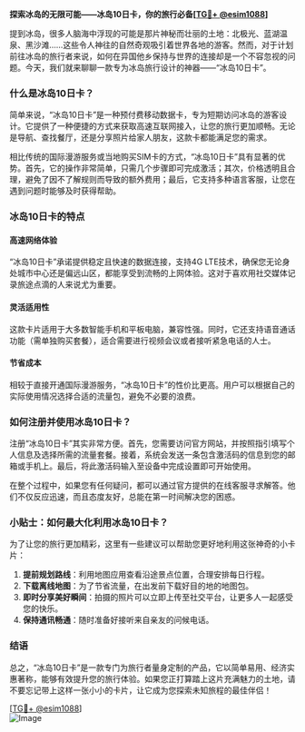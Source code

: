 **探索冰岛的无限可能——冰岛10日卡，你的旅行必备[[TG💪+ @esim1088](https://t.me/s/esim1088)]**

提到冰岛，很多人脑海中浮现的可能是那片神秘而壮丽的土地：北极光、蓝湖温泉、黑沙滩……这些令人神往的自然奇观吸引着世界各地的游客。然而，对于计划前往冰岛的旅行者来说，如何在异国他乡保持与世界的连接却是一个不容忽视的问题。今天，我们就来聊聊一款专为冰岛旅行设计的神器——“冰岛10日卡”。

### 什么是冰岛10日卡？

简单来说，“冰岛10日卡”是一种预付费移动数据卡，专为短期访问冰岛的游客设计。它提供了一种便捷的方式来获取高速互联网接入，让您的旅行更加顺畅。无论是导航、查找餐厅，还是分享照片给家人朋友，这款卡都能满足您的需求。

相比传统的国际漫游服务或当地购买SIM卡的方式，“冰岛10日卡”具有显著的优势。首先，它的操作非常简单，只需几个步骤即可完成激活；其次，价格透明且合理，避免了因不了解规则而导致的额外费用；最后，它支持多种语言客服，让您在遇到问题时能够及时获得帮助。

### 冰岛10日卡的特点

#### 高速网络体验
“冰岛10日卡”承诺提供稳定且快速的数据连接，支持4G LTE技术，确保您无论身处城市中心还是偏远山区，都能享受到流畅的上网体验。这对于喜欢用社交媒体记录旅途点滴的人来说尤为重要。

#### 灵活适用性
这款卡片适用于大多数智能手机和平板电脑，兼容性强。同时，它还支持语音通话功能（需单独购买套餐），适合需要进行视频会议或者接听紧急电话的人士。

#### 节省成本
相较于直接开通国际漫游服务，“冰岛10日卡”的性价比更高。用户可以根据自己的实际使用情况选择合适的流量包，避免不必要的浪费。

### 如何注册并使用冰岛10日卡？

注册“冰岛10日卡”其实非常方便。首先，您需要访问官方网站，并按照指引填写个人信息及选择所需的流量套餐。接着，系统会发送一条包含激活码的信息到您的邮箱或手机上。最后，将此激活码输入至设备中完成设置即可开始使用。

在整个过程中，如果您有任何疑问，都可以通过官方提供的在线客服寻求解答。他们不仅反应迅速，而且态度友好，总能在第一时间解决您的困惑。

### 小贴士：如何最大化利用冰岛10日卡？

为了让您的旅行更加精彩，这里有一些建议可以帮助您更好地利用这张神奇的小卡片：

1. **提前规划路线**：利用地图应用查看沿途景点位置，合理安排每日行程。
2. **下载离线地图**：为了节省流量，在出发前下载好目的地的地图包。
3. **即时分享美好瞬间**：拍摄的照片可以立即上传至社交平台，让更多人一起感受您的快乐。
4. **保持通讯畅通**：随时准备好接听来自亲友的问候电话。

### 结语

总之，“冰岛10日卡”是一款专门为旅行者量身定制的产品，它以简单易用、经济实惠著称，能够有效提升您的旅行体验。如果您正打算踏上这片充满魅力的土地，请不要忘记带上这样一张小小的卡片，让它成为您探索未知旅程的最佳伴侣！

[[TG💪+ @esim1088](https://t.me/s/esim1088)]  
![Image](https://i.postimg.cc/4NQfJmqS/Snipaste-2025-05-13-00-14-12.png)